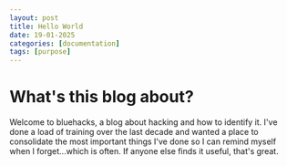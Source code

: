 ```yaml
---
layout: post
title: Hello World
date: 19-01-2025
categories: [documentation]
tags: [purpose]
---
```


# What's this blog about?

Welcome to bluehacks, a blog about hacking and how to identify it. I've done a load of training over the last decade and wanted a place to consolidate the most important things I've done so I can remind myself when I forget...which is often. If anyone else finds it useful, that's great.